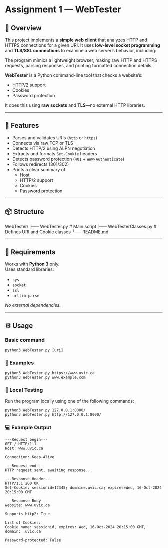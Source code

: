 # Assignment 1 — WebTester

## 🧠 Overview

This project implements a **simple web client** that analyzes HTTP and HTTPS connections for a given URI. It uses **low-level socket programming** and **TLS/SSL connections** to examine a web server’s behavior, including:

The program mimics a lightweight browser, making raw HTTP and HTTPS requests, parsing responses, and printing formatted connection details.

**WebTester** is a Python command-line tool that checks a website’s:
- HTTP/2 support  
- Cookies  
- Password protection  

It does this using **raw sockets** and **TLS**—no external HTTP libraries.

---

## 🚀 Features
- Parses and validates URIs (`http` or `https`)
- Connects via raw TCP or TLS
- Detects HTTP/2 using ALPN negotiation
- Extracts and formats `Set-Cookie` headers
- Detects password protection (`401` + `WWW-Authenticate`)
- Follows redirects (301/302)
- Prints a clear summary of:
  - Host  
  - HTTP/2 support  
  - Cookies  
  - Password protection  

---

## 📦 Structure
WebTester/
├── WebTester.py # Main script
├── WebTesterClasses.py # Defines URI and Cookie classes
└── README.md


---

## 🧰 Requirements
Works with **Python 3** only.  
Uses standard libraries:
- `sys`
- `socket`
- `ssl`
- `urllib.parse`

_No external dependencies._

---

## ⚙️ Usage

### Basic command
```
python3 WebTester.py [uri]
```

### 🧪 Examples

```
python3 WebTester.py https://www.uvic.ca
python3 WebTester.py www.example.com
```

### 🧠 Local Testing

Run the program locally using one of the following commands:

```
python3 WebTester.py 127.0.0.1:8000/
python3 WebTester.py http://127.0.0.1:8000/
```

### 💻 Example Output
```
---Request begin---
GET / HTTP/1.1
Host: www.uvic.ca

Connection: Keep-Alive

---Request end---
HTTP request sent, awaiting response...

---Response Header---
HTTP/1.1 200 OK
Set-Cookie: sessionid=12345; domain=.uvic.ca; expires=Wed, 16-Oct-2024 20:15:00 GMT

---Response Body---
website: www.uvic.ca

Supports http2: True

List of Cookies:
Cookie name: sessionid, expires: Wed, 16-Oct-2024 20:15:00 GMT, domain: .uvic.ca

Password-protected: False
```


